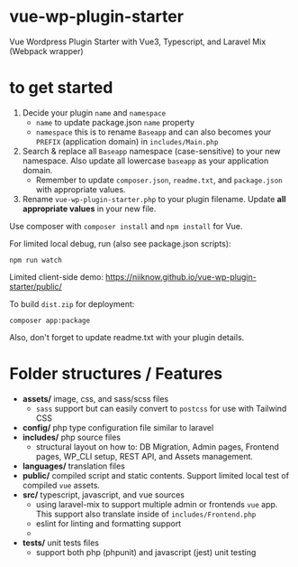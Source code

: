 # vue-wp-plugin-starter
Vue Wordpress Plugin Starter with Vue3, Typescript, and Laravel Mix (Webpack wrapper)

# to get started
1. Decide your plugin `name` and `namespace`
    * `name` to update package.json `name` property
    * `namespace` this is to rename `Baseapp` and can also becomes your `PREFIX` (application domain) in `includes/Main.php`
2. Search & replace all `Baseapp` namespace (case-sensitive) to your new namespace. Also update all lowercase `baseapp` as your application domain.
    * Remember to update `composer.json`, `readme.txt`, and `package.json` with appropriate values.
3. Rename `vue-wp-plugin-starter.php` to your plugin filename.  Update **all appropriate values** in your new file.

Use composer with `composer install` and `npm install` for Vue.

For limited local debug, run (also see package.json scripts):
```shell
npm run watch
```
Limited client-side demo: https://niiknow.github.io/vue-wp-plugin-starter/public/

To build `dist.zip` for deployment:
```shell
composer app:package
```

Also, don't forget to update readme.txt with your plugin details.

# Folder structures / Features

- **assets/** image, css, and sass/scss files
  * `sass` support but can easily convert to `postcss` for use with Tailwind CSS
- **config/** php type configuration file similar to laravel
- **includes/**  php source files
  * structural layout on how to: DB Migration, Admin pages, Frontend pages, WP_CLI setup, REST API, and Assets management.
- **languages/** translation files
- **public/** compiled script and static contents.  Support limited local test of compiled `vue` assets.
- **src/** typescript, javascript, and vue sources
  * using laravel-mix to support multiple admin or frontends `vue` app.  This support also translate inside of `includes/Frontend.php`
  * eslint for linting and formatting support
  *
- **tests/** unit tests files
  * support both php (phpunit) and javascript (jest) unit testing
